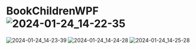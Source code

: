 # BookChildrenWPF![2024-01-24_14-22-35](https://github.com/Alexander124rus/BookChildrenWPF/assets/25473119/46c00891-cbc9-49c2-a115-dc0642ec18ba)
![2024-01-24_14-23-39](https://github.com/Alexander124rus/BookChildrenWPF/assets/25473119/196ca810-428b-4a08-9fb8-750636e5cf28)
![2024-01-24_14-24-28](https://github.com/Alexander124rus/BookChildrenWPF/assets/25473119/98b6e666-7ec4-4061-9778-77d69aac60cd)
![2024-01-24_14-25-28](https://github.com/Alexander124rus/BookChildrenWPF/assets/25473119/a2e4838d-188e-412a-81ff-ac1877023a1b)

